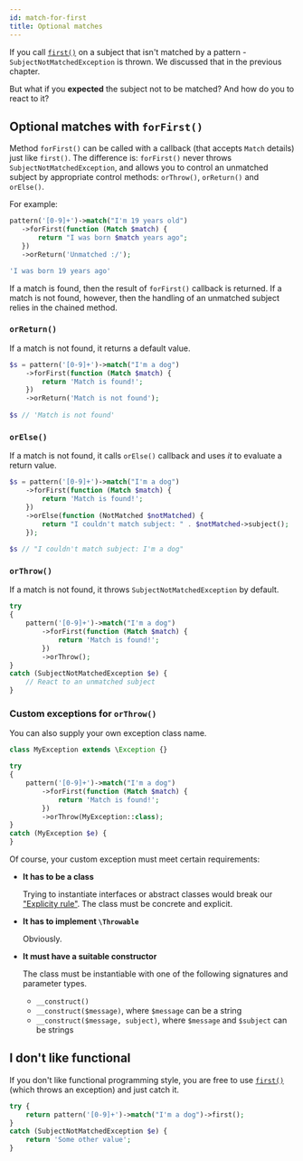 ```yaml
---
id: match-for-first
title: Optional matches
---
```


If you call [`first()`](match-first.md) on a subject that isn't matched by a pattern - `SubjectNotMatchedException` is thrown. We discussed
that in the previous chapter. 

But what if you **expected** the subject not to be matched? And how do you to react to it? 

## Optional matches with `forFirst()`

Method `forFirst()` can be called with a callback (that accepts `Match` details) just like `first()`. The difference is:
`forFirst()` never throws `SubjectNotMatchedException`, and allows you to control an unmatched subject by appropriate 
control methods: `orThrow()`, `orReturn()` and `orElse()`.

For example:

```php
pattern('[0-9]+')->match("I'm 19 years old")
   ->forFirst(function (Match $match) {
       return "I was born $match years ago";
   })
   ->orReturn('Unmatched :/');
```
```php
'I was born 19 years ago'
```

If a match is found, then the result of `forFirst()` callback is returned. If a match is not found, however, then the 
handling of an unmatched subject relies in the chained method.

### `orReturn()`

If a match is not found, it returns a default value.

```php
$s = pattern('[0-9]+')->match("I'm a dog")
    ->forFirst(function (Match $match) {
        return 'Match is found!';
    })
    ->orReturn('Match is not found');
    
$s // 'Match is not found'
```

### `orElse()`

If a match is not found, it calls `orElse()` callback and uses *it* to evaluate a return value.

```php
$s = pattern('[0-9]+')->match("I'm a dog")
    ->forFirst(function (Match $match) {
        return 'Match is found!';
    })
    ->orElse(function (NotMatched $notMatched) { 
        return "I couldn't match subject: " . $notMatched->subject();
    });
    
$s // "I couldn't match subject: I'm a dog"
```

### `orThrow()`

If a match is not found, it throws `SubjectNotMatchedException` by default.

```php
try 
{
    pattern('[0-9]+')->match("I'm a dog")
        ->forFirst(function (Match $match) {
            return 'Match is found!';
        })
        ->orThrow();
}
catch (SubjectNotMatchedException $e) {
    // React to an unmatched subject
}
```

### Custom exceptions for `orThrow()`

You can also supply your own exception class name.

```php
class MyException extends \Exception {}

try 
{
    pattern('[0-9]+')->match("I'm a dog")
        ->forFirst(function (Match $match) {
            return 'Match is found!';
        })
        ->orThrow(MyException::class);
}
catch (MyException $e) {
}
```

Of course, your custom exception must meet certain requirements:

- **It has to be a class**
  
  Trying to instantiate interfaces or abstract classes would break our ["Explicity rule"](whats-the-point#t-regx-to-the-rescue). 
  The class must be concrete and explicit.

- **It has to implement `\Throwable`**
  
  Obviously.

- **It must have a suitable constructor**

  The class must be instantiable with one of the following signatures and parameter types.

   - `__construct()`
   - `__construct($message)`, where `$message` can be a string
   - `__construct($message, subject)`, where `$message` and `$subject` can be strings

## I don't like functional

If you don't like functional programming style, you are free to use [`first()`](match-first.md) (which throws an exception) 
and just catch it.

```php
try {
    return pattern('[0-9]+')->match("I'm a dog")->first();
}
catch (SubjectNotMatchedException $e) {
    return 'Some other value';
}
```
